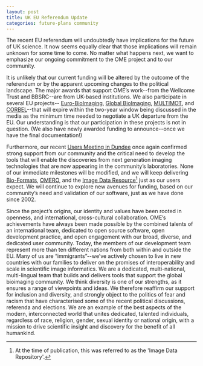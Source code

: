 ```yaml
---
layout: post
title: UK EU Referendum Update
categories: future-plans community
---
```


The recent EU referendum will undoubtedly have implications for the future of
UK science. It now seems equally clear that those implications will remain
unknown for some time to come. No matter what happens next, we want to
emphasize our ongoing commitment to the OME project and to our community.

It is unlikely that our current funding will be altered by the outcome of the
referendum or by the apparent upcoming changes to the political landscape. The
major awards that support OME’s work--from the Wellcome Trust and BBSRC--are
from UK-based institutions.  We also participate in several EU projects--
[Euro-BioImaging](http://www.eurobioimaging.eu/),
[Global BioImaging](http://www.eurobioimaging.eu/global-bioimaging),
[MULTIMOT](https://multimot.org/), and
[CORBEL](https://www.elixir-europe.org/about/eu-projects/corbel)--that will
expire within the two-year window being discussed in the media as the minimum
time needed to negotiate a UK departure from the EU. Our understanding is that
our participation in these projects is not in question. (We also have newly
awarded funding to announce--once we have the final documentation!)

Furthermore, our recent [Users Meeting in Dundee](http://www.openmicroscopy.org/site/community/minutes/meetings/11th-annual-users-meeting-2016)
once again confirmed strong support from our community and the critical need
to develop the tools that will enable the discoveries from next generation
imaging technologies that are now appearing in the community’s laboratories.
None of our immediate milestones will be modified, and we will keep delivering
[Bio-Formats](http://www.openmicroscopy.org/site/products/bio-formats),
[OMERO](https://www.openmicroscopy.org/site/products/omero), and the
[Image Data Resource](http://idr.openmicroscopy.org/)[^1] just as our users
expect. We will continue to explore new avenues for funding, based on our
community’s need and validation of our software, just as we have done since
2002.

Since the project’s origins, our identity and values have been rooted in
openness, and international, cross-cultural collaboration. OME’s achievements
have always been made possible by the combined talents of an international
team, dedicated to open source software, open development practice, and open
engagement with our broad, diverse, and dedicated user community. Today, the
members of our development team represent more than ten different nations from
both within and outside the EU. Many of us are “immigrants”--we’ve actively
chosen to live in new countries with our families to deliver on the promises
of interoperability and scale in scientific image informatics. We are a
dedicated, multi-national, multi-lingual team that builds and delivers tools
that support the global bioimaging community. We think diversity is one of our
strengths, as it ensures a range of viewpoints and ideas. We therefore
reaffirm our support for inclusion and diversity, and strongly object to the
politics of fear and racism that have characterised some of the recent
political discussions, referenda and elections. We are an example of the best
aspects of the modern, interconnected world that unites dedicated, talented
individuals, regardless of race, religion, gender, sexual identity or national
origin, with a mission to drive scientific insight and discovery for the
benefit of all humankind.

[^1]: At the time of publication, this was referred to as the 'Image Data Repository'.